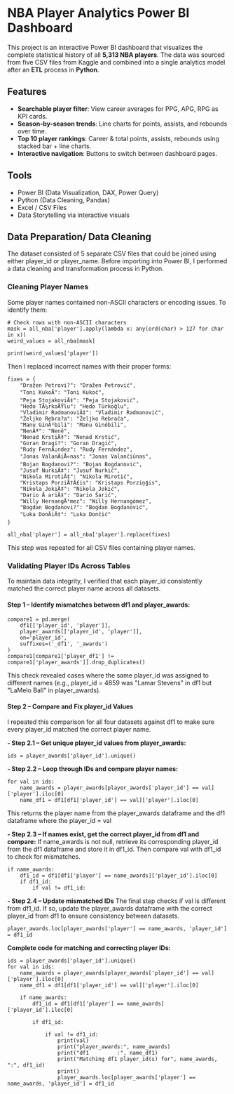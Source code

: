 # NBA Player Analytics Power BI Dashboard

This project is an interactive Power BI dashboard that visualizes the complete statistical history of all **5,313 NBA players**. The data was sourced from five CSV files from Kaggle and combined into a single analytics model after an **ETL** process in **Python**.

## Features
- **Searchable player filter**: View career averages for PPG, APG, RPG as KPI cards.
- **Season-by-season trends**: Line charts for points, assists, and rebounds over time.
- **Top 10 player rankings**: Career & total points, assists, rebounds using stacked bar + line charts.
- **Interactive navigation**: Buttons to switch between dashboard pages.

## Tools
- Power BI (Data Visualization, DAX, Power Query)
- Python (Data Cleaning, Pandas)
- Excel / CSV Files
- Data Storytelling via interactive visuals

## Data Preparation/ Data Cleaning
The dataset consisted of 5 separate CSV files that could be joined using either player_id or player_name. Before importing into Power BI, I performed a data cleaning and transformation process in Python.

### Cleaning Player Names
Some player names contained non-ASCII characters or encoding issues. To identify them:
```
# Check rows with non-ASCII characters
mask = all_nba['player'].apply(lambda x: any(ord(char) > 127 for char in x))
weird_values = all_nba[mask]

print(weird_values['player'])
```
Then I replaced incorrect names with their proper forms:
```
fixes = {
    "Dražen Petrovi?": "Dražen Petrović",
    "Toni KukoÄ": "Toni Kukoč",
    "Peja StojakoviÄ‡": "Peja Stojaković",
    "Hedo TÃ¼rkoÄŸlu": "Hedo Türkoğlu",
    "Vladimir RadmanoviÄ‡": "Vladimir Radmanović",
    "Željko Rebra?a": "Željko Rebrača",
    "Manu GinÃ³bili": "Manu Ginóbili",
    "NenÃª": "Nenê",
    "Nenad KrstiÄ‡": "Nenad Krstić",
    "Goran Dragi?": "Goran Dragić",
    "Rudy FernÃ¡ndez": "Rudy Fernández",
    "Jonas ValanÄiÅ«nas": "Jonas Valančiūnas",
    "Bojan Bogdanovi?": "Bojan Bogdanović",
    "Jusuf NurkiÄ‡": "Jusuf Nurkić",
    "Nikola MirotiÄ‡": "Nikola Mirotić",
    "Kristaps PorziÅ†Ä£is": "Kristaps Porziņģis",
    "Nikola JokiÄ‡": "Nikola Jokić",
    "Dario Å ariÄ‡": "Dario Šarić",
    "Willy HernangÃ³mez": "Willy Hernangómez",
    "Bogdan Bogdanovi?": "Bogdan Bogdanović",
    "Luka DonÄiÄ‡": "Luka Dončić"
}

all_nba['player'] = all_nba['player'].replace(fixes)
```
This step was repeated for all CSV files containing player names.

### Validating Player IDs Across Tables
To maintain data integrity, I verified that each player_id consistently matched the correct player name across all datasets.

#### Step 1 – Identify mismatches between df1 and player_awards:
```
compare1 = pd.merge(
    df1[['player_id', 'player']], 
    player_awards[['player_id', 'player']], 
    on='player_id', 
    suffixes=('_df1', '_awards')
)
compare1[compare1['player_df1'] != compare1['player_awards']].drop_duplicates()

```
This check revealed cases where the same player_id was assigned to different names (e.g., player_id = 4859 was "Lamar Stevens" in df1 but "LaMelo Ball" in player_awards).

#### Step 2 – Compare and Fix player_id Values
I repeated this comparison for all four datasets against df1 to make sure every player_id matched the correct player name.

**- Step 2.1 – Get unique player_id values from player_awards:**
```
ids = player_awards['player_id'].unique()
```
**- Step 2.2 – Loop through IDs and compare player names:**
```
for val in ids:
    name_awards = player_awards[player_awards['player_id'] == val]['player'].iloc[0]
    name_df1 = df1[df1['player_id'] == val]['player'].iloc[0]
```
This returns the player name from the player_awards dataframe and the df1 dataframe where the player_id = val

**- Step 2.3 – If names exist, get the correct player_id from df1 and compare:**
If name_awards is not null, retrieve its corresponding player_id from the df1 dataframe and store it in df1_id. Then compare val with df1_id to check for mismatches.
```
if name_awards:
    df1_id = df1[df1['player'] == name_awards]['player_id'].iloc[0]
    if df1_id:
        if val != df1_id:
```
**- Step 2.4 – Update mismatched IDs**
The final step checks if val is different from df1_id. If so, update the player_awards dataframe with the correct player_id from df1 to ensure consistency between datasets.
```
player_awards.loc[player_awards['player'] == name_awards, 'player_id'] = df1_id
```

**Complete code for matching and correcting player IDs:**
```
ids = player_awards['player_id'].unique()
for val in ids:
    name_awards = player_awards[player_awards['player_id'] == val]['player'].iloc[0]
    name_df1 = df1[df1['player_id'] == val]['player'].iloc[0]

    if name_awards:
        df1_id = df1[df1['player'] == name_awards]['player_id'].iloc[0]

        if df1_id:
            
            if val != df1_id:
                print(val)
                print("player_awards:", name_awards)
                print("df1         :", name_df1)
                print("Matching df1 player_id(s) for", name_awards, ":", df1_id)
                print()
                player_awards.loc[player_awards['player'] == name_awards, 'player_id'] = df1_id
```

